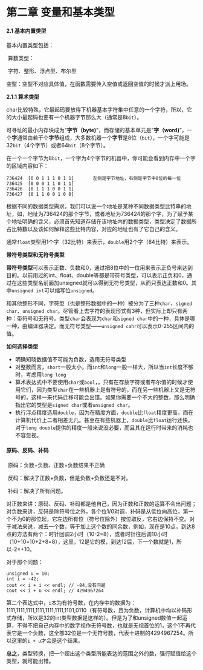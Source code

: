 # 第二章 变量和基本类型





####  2.1 基本内置类型

基本内置类型包括：

​	算数类型：

​					字符、整形、浮点型、布尔型

​	空型：空型不对应具体值，在函数需要传入空值或返回空值的时候才派上用场。



**2.1.1 算术类型**

char比较特殊，它最起码要放得下机器基本字符集中任意的一个字符，所以，它的大小最起码也要有一个机器字节那么大（通常是8`bit`）。

可寻址的最小内存块成为“**字节（byte)**”，而存储的基本单元是“**字（word)**”，一个**字**通常由若干个**字节**组成，大多数机器一个**字节**是8位（`bit`），一个字可能是32`bit`（4个字节）或者64`bit`（8个字节）。

在一个一个字节为8`bit`，一个字为4个字节的机器中，你可能会看到内存中一个字的区域内容如下：

```
736424	[0 0 1 1 1 0 1 1]		左侧是字节地址，右侧是字节中8位的每一位
736425	[0 0 0 1 1 0 1 1]
736426	[0 1 1 1 0 0 1 1]
736427	[0 1 1 0 0 1 0 0]
```

根据不同的数据类型需求，我们可以说一个地址是某种不同数据类型比特串的地址，如，地址为736424的那个字节，或者地址为736424的那个字，为了赋予某个地址明确的含义，必须首先知道存储在该地址内的数据类型，类型决定了数据所占比特数以及该如何解释这些比特内容，对应的地址也有了它自己的含义。

通常`float`类型用1个字（32比特）来表示，`double`用2个字（64比特）来表示。

**带符号类型和无符号类型**

**带符号类型**可以表示正数、负数和0，通过把8位中的一位用来表示正负号来达到目的。以前用过的int、float、double等都是带符号类型，可以表示正负和0，通过在这些类型名前面加unsigned就可以得到无符号类型，从而只表达正数和0。其中`unsigned int`可以缩写位`unsigned`。

和其他整形不同，字符型（也是整形数据中的一种）被分为了三种`char`、`signed char`、`unsigned char`。尽管看上去字符的表现形式有3种，但实际上却只有两种：带符号和无符号。类型`char`会表现为`char`和`signed char`中的一种，具体是哪一种，由编译器决定。而无符号类型——`unsigned cahr`可以表示0-255区间内的值。

**如何选择类型**

- 明确知晓数据值不可能为负数，选用无符号类型
- 对整数而言，`short`一般太小，而`int`和`long`一般一样大，所以当`int`长度不够时，考虑用`long long`
- 算术表达式中不要使用`char`或`bool`，，只有在存放字符或者布尔值的时候才使用它们，因为类型`char`在一些机器上是有符号的，而在另一些机器上又是无符号的，这样一来代码迁移可能会出错。如果你需要一个不大的整数，那么明确指出它的类型是`signed char`或者`unsigned char`。
- 执行浮点精度选用`double`，因为在精度方面，`double`比`float`精度更高，而在计算机代价上二者相差无几。甚至在有些机器上，`double`比`float`运行还快。对于`long double`提供的精度一般来说没必要，而且其在运行时带来的消耗也不容忽视。

#### 原码、反码、补码

​	原码：负数+负数、正数+负数结果不正确

​	反码：解决了正数+负数，但是负数+负数还是不对。

​	补码：解决了所有问题。

对正数来讲：原码、反码、补码都是他自己，因为正数和正数的运算不会出问题；对负数来讲，反码是除符号位之外，各个位1/0对调，补码是从低位向高位，第一个不为0的那位起，它左边所有位（符号位除外）按位取反，它右边保持不变。对于减法来说，减去一个数，等于加上这个数的同余数，例如，现在是10点，到达8点的方法有两个：时针回调2小时（10-2=8），或者时针往后调10小时（10+10=10+2+8=8），这里，12是它的模，到达12后，下一个数就是1，所以-2=+10。

对于那个问题：

```
unsigned u = 10;
int i = -42;
cout << i + i << endl; // -84,没有问题
cout << i + u << endl; // 4294967264
```

第二个表达式中，`i`本为有符号数，在内存中的数据为：1111,1111,1111,1111,1111,1111,1101,0110（有符号数，且为负数，计算机中均以补码形式存储，所以是32的int类型数据是这样的）。但是为了和unsigned数值一起运算，不得不把自己内存中的数字视作无符号数，也就是无视首位的1，这个1不再代表它是一个负数，这全部32位是一个无符号数，代表十进制的4294967254。所以这里的`i + u`才会是这个结果。



**总之**，类型转换，把一个超出这个类型所能表达的范围之外的数，强行赋值给这个类型，就可能出错。